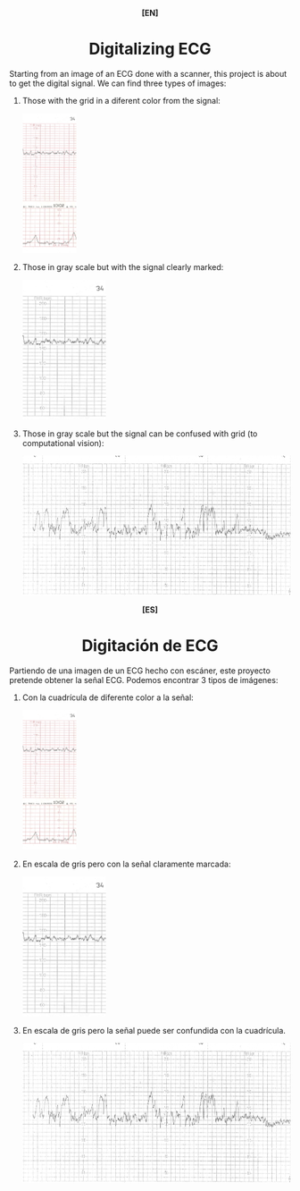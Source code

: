 <p align=center><b>[EN]</b></p>
<h1 align=center>Digitalizing ECG</h1> 
Starting from an image of an ECG done with a scanner, this project is about to get the digital signal.
We can find three types of images:
<ol>
<li> Those with the grid in a diferent color from the signal:
   <p>
   <picture>
   <img alt="Color" src="https://raw.githubusercontent.com/davidgherr/Digitalizing-ECG/main/assets/ecg.jpeg"
      height="250px">
   </picture></p></li>
   
<li> Those in gray scale but with the signal clearly marked:
   <p>
   <picture>
   <img alt="Color" src="https://raw.githubusercontent.com/davidgherr/Digitalizing-ECG/main/assets/D1.jpg"
      height="250px">
   </picture></p></li>
<li> Those in gray scale but the signal can be confused with grid (to computational vision):
   <p>
   <picture>
   <img alt="Color" src="https://raw.githubusercontent.com/davidgherr/Digitalizing-ECG/main/assets/final_1.jpeg"
      height="250px">
   </picture></p></li>
</ol>

<p align=center><b>[ES]</b></p>
<h1 align=center>Digitación de ECG</h1> 
Partiendo de una imagen de un ECG hecho con escáner, este proyecto pretende obtener la señal ECG. 
Podemos encontrar 3 tipos de imágenes:
<ol>
<li> Con la cuadrícula de diferente color a la señal:
   <p>
   <picture>
   <img alt="Color" src="https://raw.githubusercontent.com/davidgherr/Digitalizing-ECG/main/assets/ecg.jpeg"
      height="250px">
   </picture></p></li>
   
<li> En escala de gris pero con la señal claramente marcada:
   <p>
   <picture>
   <img alt="Color" src="https://raw.githubusercontent.com/davidgherr/Digitalizing-ECG/main/assets/D1.jpg"
      height="250px">
   </picture></p></li>
<li> En escala de gris pero la señal puede ser confundida con la cuadrícula.
   <p>
   <picture>
   <img alt="Color" src="https://raw.githubusercontent.com/davidgherr/Digitalizing-ECG/main/assets/final_1.jpeg"
      height="250px">
   </picture></p></li>
</ol>

